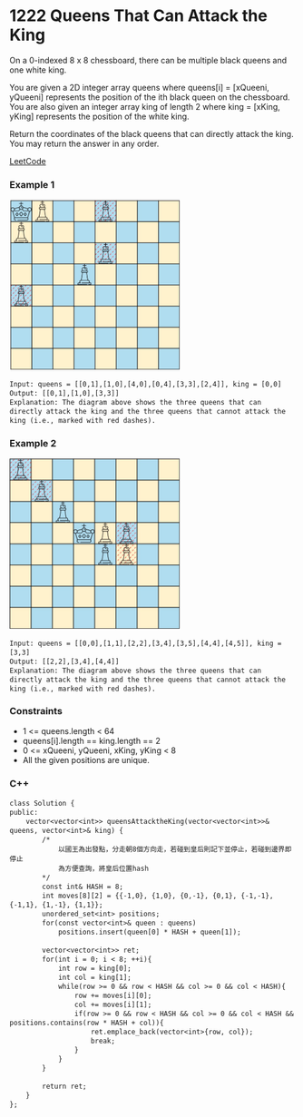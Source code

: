 # 1222 Queens That Can Attack the King

On a 0-indexed 8 x 8 chessboard, there can be multiple black queens and one white king.

You are given a 2D integer array queens where queens[i] = [xQueeni, yQueeni] represents the position of the ith black queen on the chessboard. You are also given an integer array king of length 2 where king = [xKing, yKing] represents the position of the white king.

Return the coordinates of the black queens that can directly attack the king. You may return the answer in any order.
 
[LeetCode](https://leetcode.cn/problems/remove-all-adjacent-duplicates-in-string-ii/)

### Example 1

<img src="img/1222_1.jpg" width = "300"/>

```
Input: queens = [[0,1],[1,0],[4,0],[0,4],[3,3],[2,4]], king = [0,0]
Output: [[0,1],[1,0],[3,3]]
Explanation: The diagram above shows the three queens that can directly attack the king and the three queens that cannot attack the king (i.e., marked with red dashes).
```

### Example 2

<img src="img/1222_2.jpg" width = "300"/>

```
Input: queens = [[0,0],[1,1],[2,2],[3,4],[3,5],[4,4],[4,5]], king = [3,3]
Output: [[2,2],[3,4],[4,4]]
Explanation: The diagram above shows the three queens that can directly attack the king and the three queens that cannot attack the king (i.e., marked with red dashes).
```

### Constraints

* 1 <= queens.length < 64
* queens[i].length == king.length == 2
* 0 <= xQueeni, yQueeni, xKing, yKing < 8
* All the given positions are unique.

### C++ 

```
class Solution {
public:
    vector<vector<int>> queensAttacktheKing(vector<vector<int>>& queens, vector<int>& king) {
        /*
            以國王為出發點，分走朝8個方向走，若碰到皇后則記下並停止，若碰到邊界即停止
            為方便查詢，將皇后位置hash
        */
        const int& HASH = 8;
        int moves[8][2] = {{-1,0}, {1,0}, {0,-1}, {0,1}, {-1,-1}, {-1,1}, {1,-1}, {1,1}};
        unordered_set<int> positions;
        for(const vector<int>& queen : queens)
            positions.insert(queen[0] * HASH + queen[1]);
        
        vector<vector<int>> ret;
        for(int i = 0; i < 8; ++i){
            int row = king[0];
            int col = king[1];
            while(row >= 0 && row < HASH && col >= 0 && col < HASH){
                row += moves[i][0];
                col += moves[i][1];
                if(row >= 0 && row < HASH && col >= 0 && col < HASH && positions.contains(row * HASH + col)){
                    ret.emplace_back(vector<int>{row, col});
                    break;
                }
            }
        }
        
        return ret;
    }
};
```